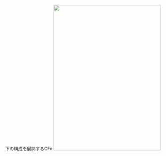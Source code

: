 下の構成を展開するCFn
<img src="https://user-images.githubusercontent.com/44140439/97112670-fe72d000-1728-11eb-946a-9609c8da2996.png" width="346px" height="471px">

